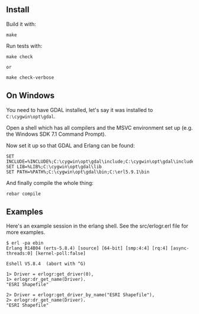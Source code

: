 Install
-------

Build it with:

    make

Run tests with:

    make check
    
    or

    make check-verbose

On Windows
----------

You need to have GDAL installed, let's say it was installed to `C:\cygwin\opt\gdal`.

Open a shell which has all compilers and the MSVC environment set up (e.g. the Windows SDK 7.1 Command Prompt).

Now set it up so that GDAL and Erlang can be found:

    SET INCLUDE=%INCLUDE%;C:\cygwin\opt\gdal\include;C:\cygwin\opt\gdal\include\gdal
    SET LIB=%LIB%;C:\cygwin\opt\gdal\lib
    SET PATH=%PATH%;C:\cygwin\opt\gdal\bin;C:\erl5.9.1\bin

And finally compile the whole thing:

    rebar compile


Examples
--------

Here's an example session in the erlang shell. See the src/erlogr.erl file for
more examples.

    $ erl -pa ebin
    Erlang R14B04 (erts-5.8.4) [source] [64-bit] [smp:4:4] [rq:4] [async-threads:0] [kernel-poll:false]

    Eshell V5.8.4  (abort with ^G)

    1> Driver = erlogr:get_driver(0),
    1> erlogr:dr_get_name(Driver).
    "ESRI Shapefile"

    2> Driver = erlogr:get_driver_by_name("ESRI Shapefile"),
    2> erlogr:dr_get_name(Driver).
    "ESRI Shapefile"


